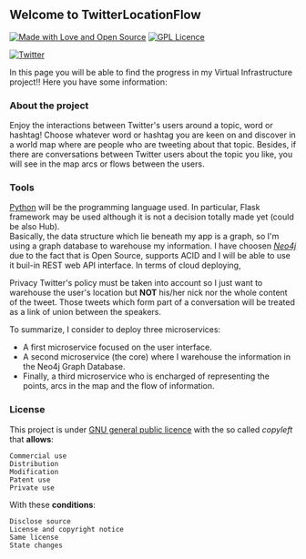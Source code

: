 ## Welcome to TwitterLocationFlow

[![Made with Love and Open Source](https://badges.frapsoft.com/os/v2/open-source.png?v=103)](https://www.gnu.org/licenses/gpl-3.0.en.html) [![GPL Licence](https://badges.frapsoft.com/os/gpl/gpl.png?v=103)](https://opensource.org/licenses/GPL-3.0/)


[![Twitter](https://github.frapsoft.com/social/twitter.png)](https://twitter.com)


In this page you will be able to find the progress in my Virtual Infrastructure project!! Here you have some information:

### About the project

Enjoy the interactions between Twitter's users around a topic, word or hashtag! Choose whatever word or hashtag you are keen on and discover in a world map where are people who are tweeting about that topic. Besides, if there are conversations between Twitter users about the topic you like, you will see in the map arcs or flows between the users.

### Tools

[Python](https://www.python.org/) will be the programming language used. In particular, Flask framework may be used although it is not a decision totally made yet (could be also Hub).  
Basically, the data structure which lie beneath my app is a graph, so I'm using a graph database to warehouse my information. I have choosen [*Neo4j*](https://neo4j.com/) due to the fact that is Open Source, supports ACID and I will be able to use it buil-in REST web API interface. In terms of cloud deploying, 

Privacy Twitter's policy must be taken into account so I just want to warehouse the user's location but **NOT** his/her nick nor the whole content of the tweet. Those tweets which form part of a conversation will be treated as a link of union between the speakers.  

To summarize, I consider to deploy three microservices:   

- A first microservice focused on the user interface.  
- A second microservice (the core) where I warehouse the information in the Neo4j Graph Database.  
- Finally, a third microservice who is encharged of representing the points, arcs in the map and the flow of information.  
 
### License

This project is under [GNU general public licence](https://choosealicense.com/licenses/gpl-3.0/) with the so called _copyleft_ that **allows**:

    Commercial use
    Distribution
    Modification
    Patent use
    Private use

With these **conditions**:

    Disclose source
    License and copyright notice
    Same license
    State changes

